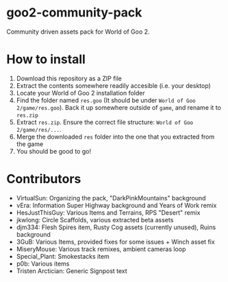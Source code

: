 # goo2-community-pack
Community driven assets pack for World of Goo 2.

# How to install
1. Download this repository as a ZIP file
2. Extract the contents somewhere readily accesible (i.e. your desktop)
3. Locate your World of Goo 2 installation folder
4. Find the folder named `res.goo` (It should be under `World of Goo 2/game/res.goo`). Back it up somewhere outside of `game`, and rename it to `res.zip`
5. Extract `res.zip`. Ensure the correct file structure: `World of Goo 2/game/res/...`.
6. Merge the downloaded `res` folder into the one that you extracted from the game
7. You should be good to go!

# Contributors

- VirtualSun: Organizing the pack, "DarkPinkMountains" background
- vEra: Information Super Highway background and Years of Work remix
- HesJustThisGuy: Various Items and Terrains, RPS "Desert" remix
- jkwlong: Circle Scaffolds, various extracted beta assets
- djm334: Flesh Spires item, Rusty Cog assets (currently unused), Ruins background
- 3GuB: Various Items, provided fixes for some issues + Winch asset fix
- MiseryMouse: Various track remixes, ambient cameras loop
- Special_Plant: Smokestacks item
- p0b: Various items
- Tristen Arctician: Generic Signpost text
